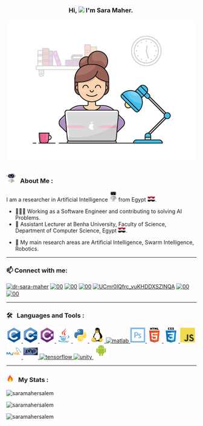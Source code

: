<!-- 
Author: Sara Maher
Date: 27/08/2022
Location: Canberra, Australia 
-->

<!-- <p align="center"><img src="https://komarev.com/ghpvc/?username=kakbar&style=flat-square&color=blue" alt=""></p> -->

<h3 align="center"> Hi, <img src="https://media.giphy.com/media/hvRJCLFzcasrR4ia7z/giphy.gif" width="20"> I'm Sara Maher. <img src="https://komarev.com/ghpvc/?username=kakbar&style=flat-square&color=blue" alt=""> </h3> 

<!-- <h1></h1> -->

<!-- <p align="center"><img src="https://media.giphy.com/media/dWesBcTLavkZuG35MI/giphy.gif" width="600" height="300" /></p> -->

<p align="center"><img src="images/focus_trans.gif"  /></p>


<!-- <p align="center"><img src="https://media.giphy.com/media/M9gbBd9nbDrOTu1Mqx/giphy.gif" width="100"/></p> -->

<!-- ### :woman_technologist: &nbsp;About Me : -->
### <img src="images/about_me.gif" width="25"> &nbsp; About Me :

I am a researcher in Artificial Intelligence <img src="images/ai.gif" width="20"> from Egypt <img src="images/EG.gif" width="20">.

- 👨🏻‍💻 Working as a Software Engineer and contributing to solving AI Problems.
- 📝 Assistant Lecturer at Benha University, Faculty of Science, Department of Computer Science, Egypt <img src="images/EG.gif" width="20">.
<!-- - 👨🏻‍🎓 PhD Student/Researcher in Computer Science at the University of New South Wales, Australia <img src="images/AU.gif" width="20">. -->
- 🔭 My main research areas are Artificial Intelligence, Swarm Intelligence, Robotics.

---

### 📫 Connect with me:
<!-- ### <img src="images/connect_me.gif" width="20">  &nbsp; Connect with me: -->

<p align="left">
    <a href="https://linkedin.com/in/dr-sara-maher" target="_blank"><img align="center"
            src="https://raw.githubusercontent.com/rahuldkjain/github-profile-readme-generator/master/src/images/icons/Social/linked-in-alt.svg"
            alt="dr-sara-maher" height="30" width="40" /></a>
    <a href="https://fb.com/00" target="_blank"><img align="center"
            src="https://raw.githubusercontent.com/rahuldkjain/github-profile-readme-generator/master/src/images/icons/Social/facebook.svg"
            alt="00" height="30" width="40" /></a>
    <a href="https://instagram.com/00" target="_blank"><img align="center"
            src="https://raw.githubusercontent.com/rahuldkjain/github-profile-readme-generator/master/src/images/icons/Social/instagram.svg"
            alt="00" height="30" width="40" /></a>
    <a href="https://twitter.com/00" target="_blank"><img align="center"
            src="https://raw.githubusercontent.com/rahuldkjain/github-profile-readme-generator/master/src/images/icons/Social/twitter.svg"
            alt="00" height="30" width="40" /></a>
    <a href="https://www.youtube.com/c/UCmr0lQfrc_vuKHDDXSZlNQA" target="_blank"><img align="center"
            src="https://raw.githubusercontent.com/rahuldkjain/github-profile-readme-generator/master/src/images/icons/Social/youtube.svg"
            alt="UCmr0lQfrc_vuKHDDXSZlNQA" height="30" width="40" /></a>
    <a href="https://stackoverflow.com/users/00" target="_blank"><img align="center"
            src="https://raw.githubusercontent.com/rahuldkjain/github-profile-readme-generator/master/src/images/icons/Social/stack-overflow.svg"
            alt="00" height="30" width="40" /></a>
    <a href="https://discord.gg/00" target="_blank"><img align="center"
            src="https://raw.githubusercontent.com/rahuldkjain/github-profile-readme-generator/master/src/images/icons/Social/discord.svg"
            alt="00" height="30" width="40" /></a>
</p>

---

### 🛠 &nbsp; Languages and Tools :

<p>
    <a href="https://www.cprogramming.com/" target="_blank" rel="noreferrer"> <img
            src="https://raw.githubusercontent.com/devicons/devicon/master/icons/c/c-original.svg" alt="c" width="40"
            height="40" /> </a>
    <a href="https://www.w3schools.com/cpp/" target="_blank" rel="noreferrer"> <img
            src="https://raw.githubusercontent.com/devicons/devicon/master/icons/cplusplus/cplusplus-original.svg"
            alt="cplusplus" width="40" height="40" /> </a>
    <a href="https://www.w3schools.com/cs/" target="_blank" rel="noreferrer"> <img
            src="https://raw.githubusercontent.com/devicons/devicon/master/icons/csharp/csharp-original.svg"
            alt="csharp" width="40" height="40" /> </a>
    <a href="https://www.java.com" target="_blank" rel="noreferrer">
        <img src="https://raw.githubusercontent.com/devicons/devicon/master/icons/java/java-original.svg" alt="java"
            width="40" height="40" /> </a>
    <a href="https://www.python.org" target="_blank" rel="noreferrer"> <img
            src="https://raw.githubusercontent.com/devicons/devicon/master/icons/python/python-original.svg"
            alt="python" width="40" height="40" /> </a>
    <a href="https://www.linux.org/" target="_blank" rel="noreferrer"> <img
            src="https://raw.githubusercontent.com/devicons/devicon/master/icons/linux/linux-original.svg" alt="linux"
            width="40" height="40" /> </a>
    <a href="https://www.mathworks.com/" target="_blank" rel="noreferrer"> <img
            src="https://upload.wikimedia.org/wikipedia/commons/2/21/Matlab_Logo.png" alt="matlab" width="40"
            height="40" /> </a>
    <a href="https://www.photoshop.com/en" target="_blank" rel="noreferrer"> <img
            src="https://raw.githubusercontent.com/devicons/devicon/master/icons/photoshop/photoshop-line.svg"
            alt="photoshop" width="40" height="40" /> </a>
    <a href="https://www.w3.org/html/" target="_blank"
            rel="noreferrer"> <img
            src="https://raw.githubusercontent.com/devicons/devicon/master/icons/html5/html5-original-wordmark.svg"
            alt="html5" width="40" height="40" /> </a>
    <a href="https://www.w3schools.com/css/" target="_blank" rel="noreferrer"> <img
            src="https://raw.githubusercontent.com/devicons/devicon/master/icons/css3/css3-original-wordmark.svg"
            alt="css3" width="40" height="40" /> </a>
    <a href="https://developer.mozilla.org/en-US/docs/Web/JavaScript" target="_blank" rel="noreferrer"> <img
            src="https://raw.githubusercontent.com/devicons/devicon/master/icons/javascript/javascript-original.svg"
            alt="javascript" width="40" height="40" /> </a>
    <a href="https://www.mysql.com/" target="_blank"
            rel="noreferrer"> <img
            src="https://raw.githubusercontent.com/devicons/devicon/master/icons/mysql/mysql-original-wordmark.svg"
            alt="mysql" width="40" height="40" /> </a> 
    <a href="https://www.php.net" target="_blank" rel="noreferrer"> <img
            src="https://raw.githubusercontent.com/devicons/devicon/master/icons/php/php-original.svg" alt="php"
            width="40" height="40" /> </a>
    <a href="https://www.tensorflow.org" target="_blank" rel="noreferrer"> <img
            src="https://www.vectorlogo.zone/logos/tensorflow/tensorflow-icon.svg" alt="tensorflow" width="40"
            height="40" /> </a>
    <a href="https://unity.com/" target="_blank" rel="noreferrer"> <img
            src="https://www.vectorlogo.zone/logos/unity3d/unity3d-icon.svg" alt="unity" width="40" height="40" /> </a>
    <a href="https://developer.android.com" target="_blank" rel="noreferrer"> <img
            src="https://raw.githubusercontent.com/devicons/devicon/master/icons/android/android-original-wordmark.svg"
            alt="android" width="40" height="40" /> </a>
</p>

---

<!-- ### 🔥 &nbsp; My Stats : -->
### <img src="images/fire.gif" width="20"> &nbsp; My Stats :

<p style="display: table;"><img
        src="https://github-readme-stats.vercel.app/api?username=saramahersalem&show_icons=true&locale=en"
        alt="saramahersalem" /></p>

<p style="display: table;"><img src="https://github-readme-streak-stats.herokuapp.com/?user=saramahersalem&"
        alt="saramahersalem" /></p>

<p style="display: table;"><img
        src="https://github-readme-stats.vercel.app/api/top-langs?username=saramahersalem&show_icons=true&locale=en&layout=compact"
        alt="saramahersalem" /></p>

